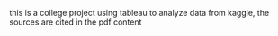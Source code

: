 this is a college project using tableau to analyze data from kaggle,
the sources are cited in the pdf content
